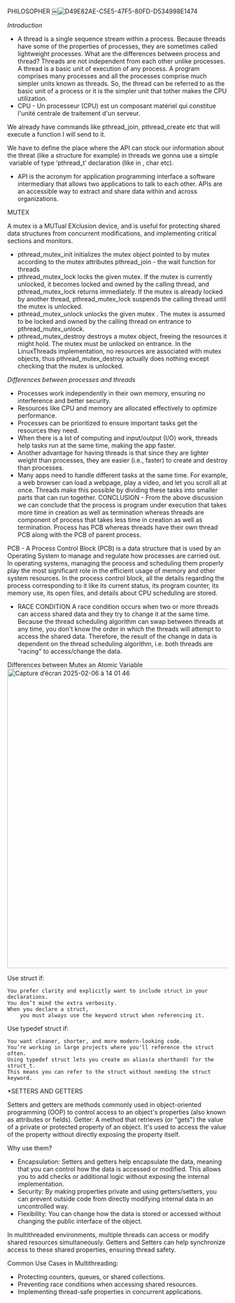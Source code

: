 PHILOSOPHER 
￼![D49E82AE-C5E5-47F5-80FD-D534998E1474](https://github.com/user-attachments/assets/a03ea56b-c233-4c88-a282-5a038fc3b4d3)

*Introduction*
- A thread is a single sequence stream within a process. Because threads have some of the properties of processes, they are sometimes called lightweight processes. What are the differences between process and thread? Threads are not independent from each other unlike processes. A thread is a basic unit of execution of any process. A program comprises many processes and all the processes comprise much simpler units known as threads. So, the thread can be referred to as the basic unit of a process or it is the simpler unit that tother makes the CPU utilization.
- CPU - Un processeur (CPU) est un composant matériel qui constitue l'unité centrale de traitement d'un serveur.

We already have commands like pthread_join, pthread_create etc that will execute a function I will send to it. 

We have to define the place where the API can stock our information about the threat (like a structure for example) in threads we gonna use a simple  variable of type ‘pthread_t’ declaration (like in , char etc).  

- API is the acronym for application programming interface a software intermediary that allows two applications to talk to each other. APIs are an accessible way to extract and share data within and across organizations.

MUTEX

A mutex is a MUTual EXclusion device, and is useful for protecting shared data structures from concurrent modifications, and implementing critical sections and monitors.
- pthread_mutex_init initializes the mutex object pointed to by mutex according to the mutex attributes pthread_join - the wait function for threads
- pthread_mutex_lock locks the given mutex. If the mutex is currently unlocked, it becomes locked and owned by the calling thread, and pthread_mutex_lock returns immediately. If the mutex is already locked by another thread, pthread_mutex_lock suspends the calling thread until the mutex is unlocked. 
- pthread_mutex_unlock unlocks the given mutex   . The mutex is assumed to be locked and owned by the calling thread on entrance to pthread_mutex_unlock.
- pthread_mutex_destroy destroys a mutex object, freeing the resources it might hold. The mutex must be unlocked on entrance. In the LinuxThreads implementation, no resources are associated with mutex objects, thus pthread_mutex_destroy actually does nothing except checking that the mutex is unlocked. 

*Differences between processes and threads*

* Processes work independently in their own memory, ensuring no interference and better security.
* Resources like CPU and memory are allocated effectively to optimize performance.
* Processes can be prioritized to ensure important tasks get the resources they need.
* When there is a lot of computing and input/output (I/O) work, threads help tasks run at the same time, making the app faster.
* Another advantage for having threads is that since they are lighter weight than processes, they are easier (i.e., faster) to create and destroy than processes.
* Many apps need to handle different tasks at the same time. For example, a web browser can load a webpage, play a video, and let you scroll all at once. Threads make this possible by dividing these tasks into smaller parts that can run together.
CONCLUSION - From the above discussion we can conclude that the process is program under execution that takes more time in creation as well as termination whereas threads are component of process that takes less time in creation as well as termination. Process has PCB whereas threads have their own thread PCB along with the PCB of parent process. 

PCB - A Process Control Block (PCB) is a data structure that is used by an Operating System to manage and regulate how processes are carried out. In operating systems, managing the process and scheduling them properly play the most significant role in the efficient usage of memory and other system resources. In the process control block, all the details regarding the process corresponding to it like its current status, its program counter, its memory use, its open files, and details about CPU scheduling are stored.

* RACE CONDITION
A race condition occurs when two or more threads can access shared data and they try to change it at the same time. Because the thread scheduling algorithm can swap between threads at any time, you don't know the order in which the threads will attempt to access the shared data. Therefore, the result of the change in data is dependent on the thread scheduling algorithm, i.e. both threads are "racing" to access/change the data.


Differences between Mutex an Atomic Variable 
<img width="684" alt="Capture d’écran 2025-02-06 à 14 01 46" src="https://github.com/user-attachments/assets/cfbcac77-1eb7-40e6-b803-52bcb5e47b55" />


Use struct if:

    You prefer clarity and explicitly want to include struct in your declarations.
    You don’t mind the extra verbosity.
    When you declare a struct,
        you must always use the keyword struct when referencing it.

Use typedef struct if:

    You want cleaner, shorter, and more modern-looking code.
    You’re working in large projects where you'll reference the struct often.
    Using typedef struct lets you create an alias(a shorthand) for the struct_t.
    This means you can refer to the struct without needing the struct keyword.

*SETTERS AND GETTERS

Setters and getters are methods commonly used in object-oriented programming (OOP) to control access to an object's properties (also known as attributes or fields).
Getter: A method that retrieves (or "gets") the value of a private or protected property of an object. It's used to access the value of the property without directly exposing the property itself.

Why use them?
- Encapsulation: Setters and getters help encapsulate the data, meaning that you can control how the data is accessed or modified. This allows you to add checks or                            additional logic without exposing the internal implementation.
- Security: By making properties private and using getters/setters, you can prevent outside code from directly modifying internal data in an uncontrolled way.
- Flexibility: You can change how the data is stored or accessed without changing the public interface of the object.

In multithreaded environments, multiple threads can access or modify shared resources simultaneously. Getters and Setters can help synchronize access to these shared properties, ensuring thread safety.

Common Use Cases in Multithreading:
- Protecting counters, queues, or shared collections.
- Preventing race conditions when accessing shared resources.
- Implementing thread-safe properties in concurrent applications.

